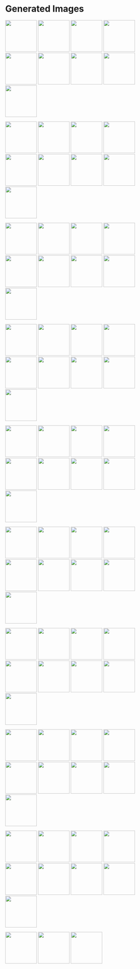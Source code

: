 # Generated Images



<img src="2025_08_30_01.webp" width="100"/> <img src="2025_08_30_02.webp" width="100"/> <img src="2025_08_30_03.webp" width="100"/> <img src="2025_08_30_04.webp" width="100"/> <img src="2025_08_30_05.webp" width="100"/> <img src="2025_08_30_06.webp" width="100"/> <img src="2025_08_30_07.webp" width="100"/> <img src="2025_08_30_08.webp" width="100"/> <img src="2025_08_30_09.webp" width="100"/>

<img src="2025_08_30_10.webp" width="100"/> <img src="2025_08_30_11.webp" width="100"/> <img src="2025_08_30_12.webp" width="100"/> <img src="2025_08_30_13.webp" width="100"/> <img src="2025_08_30_14.webp" width="100"/> <img src="2025_08_30_15.webp" width="100"/> <img src="2025_08_30_16.webp" width="100"/> <img src="2025_08_30_17.webp" width="100"/> <img src="2025_08_30_18.webp" width="100"/>

<img src="2025_08_30_19.webp" width="100"/> <img src="2025_08_30_20.webp" width="100"/> <img src="2025_08_30_21.webp" width="100"/> <img src="2025_08_30_22.webp" width="100"/> <img src="2025_08_30_23.webp" width="100"/> <img src="2025_08_30_24.webp" width="100"/> <img src="2025_08_30_25.webp" width="100"/> <img src="2025_08_30_26.webp" width="100"/> <img src="2025_08_30_27.webp" width="100"/>

<img src="2025_08_30_28.webp" width="100"/> <img src="2025_08_30_29.webp" width="100"/> <img src="2025_08_30_30.webp" width="100"/> <img src="2025_08_30_31.webp" width="100"/> <img src="2025_08_30_32.webp" width="100"/> <img src="2025_08_30_33.webp" width="100"/> <img src="2025_08_30_34.webp" width="100"/> <img src="2025_08_30_35.webp" width="100"/> <img src="2025_08_30_36.webp" width="100"/>

<img src="2025_08_30_37.webp" width="100"/> <img src="2025_08_30_38.webp" width="100"/> <img src="2025_08_30_39.webp" width="100"/> <img src="2025_08_30_40.webp" width="100"/> <img src="2025_08_30_41.webp" width="100"/> <img src="2025_08_30_42.webp" width="100"/> <img src="2025_08_30_43.webp" width="100"/> <img src="2025_08_30_44.webp" width="100"/> <img src="2025_08_30_45.webp" width="100"/>

<img src="2025_08_30_46.webp" width="100"/> <img src="2025_08_30_47.webp" width="100"/> <img src="2025_08_30_48.webp" width="100"/> <img src="2025_08_30_49.webp" width="100"/> <img src="2025_08_30_50.webp" width="100"/> <img src="2025_08_30_51.webp" width="100"/> <img src="2025_08_30_52.webp" width="100"/> <img src="2025_08_30_53.webp" width="100"/> <img src="2025_08_30_54.webp" width="100"/>

<img src="2025_08_30_55.webp" width="100"/> <img src="2025_08_30_56.webp" width="100"/> <img src="2025_08_30_57.webp" width="100"/> <img src="2025_08_30_58.webp" width="100"/> <img src="2025_08_30_59.webp" width="100"/> <img src="2025_08_30_60.webp" width="100"/> <img src="2025_08_30_61.webp" width="100"/> <img src="2025_08_30_62.webp" width="100"/> <img src="2025_08_30_63.webp" width="100"/>

<img src="2025_08_30_64.webp" width="100"/> <img src="2025_08_30_65.webp" width="100"/> <img src="2025_08_30_66.webp" width="100"/> <img src="2025_08_30_67.webp" width="100"/> <img src="2025_08_30_68.webp" width="100"/> <img src="2025_08_30_69.webp" width="100"/> <img src="2025_08_30_70.webp" width="100"/> <img src="2025_08_30_71.webp" width="100"/> <img src="2025_08_30_72.webp" width="100"/>

<img src="2025_08_30_73.webp" width="100"/> <img src="2025_08_30_74.webp" width="100"/> <img src="2025_08_30_75.webp" width="100"/> <img src="2025_08_30_76.webp" width="100"/> <img src="2025_08_30_77.webp" width="100"/> <img src="2025_08_30_78.webp" width="100"/> <img src="2025_08_30_79.webp" width="100"/> <img src="2025_08_30_80.webp" width="100"/> <img src="2025_08_30_81.webp" width="100"/>

<img src="2025_08_30_82.webp" width="100"/> <img src="2025_08_30_83.webp" width="100"/> <img src="2025_08_30_84.webp" width="100"/>